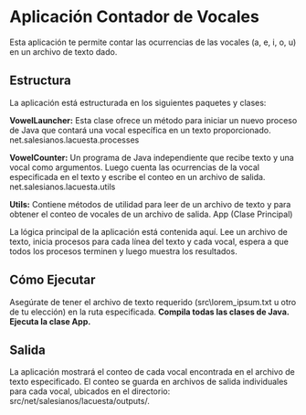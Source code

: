 <h1>Aplicación Contador de Vocales</h1>
Esta aplicación te permite contar las ocurrencias de las vocales (a, e, i, o, u) en un archivo de texto dado.

<h2>Estructura</h2>
La aplicación está estructurada en los siguientes paquetes y clases:


<Strong>VowelLauncher:</Strong> Esta clase ofrece un método para iniciar un nuevo proceso de Java que contará una vocal específica en un texto proporcionado.
net.salesianos.lacuesta.processes

<Strong>VowelCounter:</Strong> Un programa de Java independiente que recibe texto y una vocal como argumentos. Luego cuenta las ocurrencias de la vocal especificada en el texto y escribe el conteo en un archivo de salida.
net.salesianos.lacuesta.utils

<Strong>Utils:</Strong> Contiene métodos de utilidad para leer de un archivo de texto y para obtener el conteo de vocales de un archivo de salida.
App (Clase Principal)

La lógica principal de la aplicación está contenida aquí. Lee un archivo de texto, inicia procesos para cada línea del texto y cada vocal, espera a que todos los procesos terminen y luego muestra los resultados.
<h2>Cómo Ejecutar</h2>
Asegúrate de tener el archivo de texto requerido (src\lorem_ipsum.txt u otro de tu elección) en la ruta especificada.
<strong>Compila todas las clases de Java.</strong><br>
<strong>Ejecuta la clase App.</strong><br>
<h2>Salida</h2>
La aplicación mostrará el conteo de cada vocal encontrada en el archivo de texto especificado. El conteo se guarda en archivos de salida individuales para cada vocal, ubicados en el directorio: src/net/salesianos/lacuesta/outputs/.